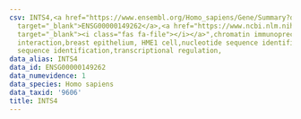 ```yaml
---
csv: INTS4,<a href="https://www.ensembl.org/Homo_sapiens/Gene/Summary?db=core;g=ENSG00000149262"
  target="_blank">ENSG00000149262</a>,<a href="https://www.ncbi.nlm.nih.gov/pubmed/22863008"
  target="_blank"><i class="fas fa-file"></i></a>",chromatin immunoprecipitation assay,direct
  interaction,breast epithelium, HME1 cell,nucleotide sequence identification,nucleotide
  sequence identification,transcriptional regulation,
data_alias: INTS4
data_id: ENSG00000149262
data_numevidence: 1
data_species: Homo sapiens
data_taxid: '9606'
title: INTS4
---
```

